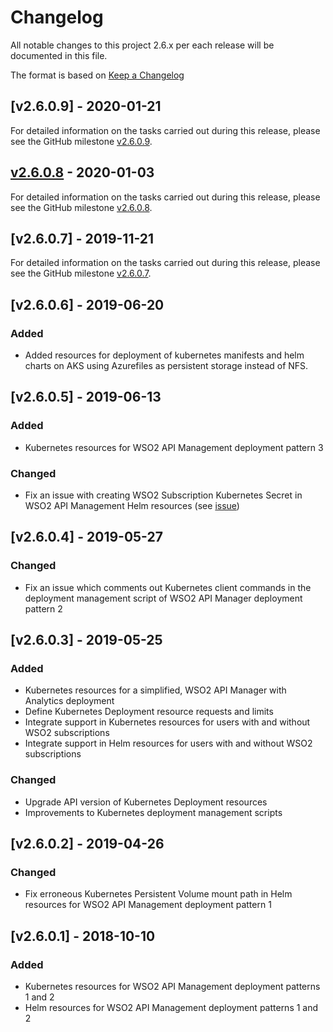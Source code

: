 # Changelog
All notable changes to this project 2.6.x per each release will be documented in this file.

The format is based on [Keep a Changelog](https://keepachangelog.com/en/1.0.0/)

## [v2.6.0.9] - 2020-01-21

For detailed information on the tasks carried out during this release, please see the GitHub milestone
[v2.6.0.9](https://github.com/wso2/kubernetes-apim/milestone/11).

## [v2.6.0.8] - 2020-01-03

For detailed information on the tasks carried out during this release, please see the GitHub milestone
[v2.6.0.8](https://github.com/wso2/kubernetes-apim/milestone/10).

## [v2.6.0.7] - 2019-11-21

For detailed information on the tasks carried out during this release, please see the GitHub milestone
[v2.6.0.7](https://github.com/wso2/kubernetes-apim/milestone/4).

## [v2.6.0.6] - 2019-06-20

### Added

- Added resources for deployment of kubernetes manifests and helm charts on AKS using Azurefiles as persistent storage instead of NFS.

## [v2.6.0.5] - 2019-06-13

### Added

- Kubernetes resources for WSO2 API Management deployment pattern 3

### Changed

- Fix an issue with creating WSO2 Subscription Kubernetes Secret in WSO2 API Management Helm resources
(see [issue](https://github.com/wso2/kubernetes-apim/issues/190))

## [v2.6.0.4] - 2019-05-27

### Changed

- Fix an issue which comments out Kubernetes client commands in the deployment management script of WSO2 API Manager deployment pattern 2

## [v2.6.0.3] - 2019-05-25

### Added

- Kubernetes resources for a simplified, WSO2 API Manager with Analytics deployment
- Define Kubernetes Deployment resource requests and limits
- Integrate support in Kubernetes resources for users with and without WSO2 subscriptions
- Integrate support in Helm resources for users with and without WSO2 subscriptions

### Changed

- Upgrade API version of Kubernetes Deployment resources
- Improvements to Kubernetes deployment management scripts

## [v2.6.0.2] - 2019-04-26

### Changed

- Fix erroneous Kubernetes Persistent Volume mount path in Helm resources for WSO2 API Management deployment pattern 1

## [v2.6.0.1] - 2018-10-10

### Added

- Kubernetes resources for WSO2 API Management deployment patterns 1 and 2
- Helm resources for WSO2 API Management deployment patterns 1 and 2

[v2.6.0.8]: https://github.com/wso2/kubernetes-apim/compare/v2.6.0.7...v2.6.0.8
